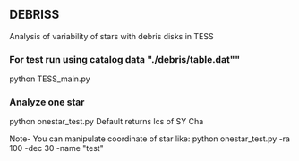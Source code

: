 ## DEBRISS
Analysis of variability of stars with debris disks in TESS

### For test run using catalog data "./debris/table.dat""
python TESS_main.py

### Analyze one star
python onestar_test.py 
Default returns lcs of SY Cha

Note-  You can manipulate coordinate of star like: 
python onestar_test.py  -ra 100 -dec 30 -name "test"
